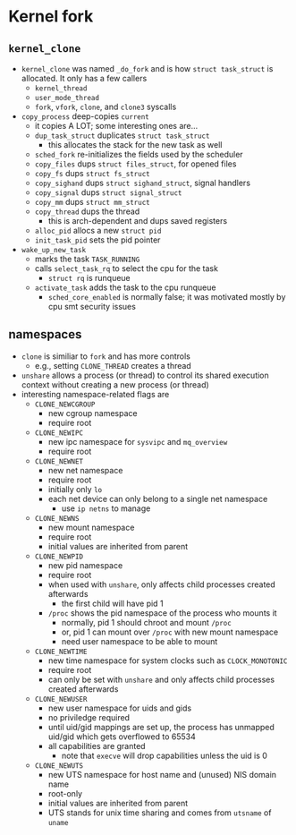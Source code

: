 Kernel fork
===========

## `kernel_clone`

- `kernel_clone` was named `_do_fork` and is how `struct task_struct` is
  allocated.  It only has a few callers
  - `kernel_thread`
  - `user_mode_thread`
  - `fork`, `vfork`, `clone`, and `clone3` syscalls
- `copy_process` deep-copies `current`
  - it copies A LOT; some interesting ones are...
  - `dup_task_struct` duplicates `struct task_struct`
    - this allocates the stack for the new task as well
  - `sched_fork` re-initializes the fields used by the scheduler
  - `copy_files` dups `struct files_struct`, for opened files
  - `copy_fs` dups `struct fs_struct`
  - `copy_sighand` dups `struct sighand_struct`, signal handlers
  - `copy_signal` dups `struct signal_struct`
  - `copy_mm` dups `struct mm_struct`
  - `copy_thread` dups the thread
    - this is arch-dependent and dups saved registers
  - `alloc_pid` allocs a new `struct pid`
  - `init_task_pid` sets the pid pointer
- `wake_up_new_task`
  - marks the task `TASK_RUNNING`
  - calls `select_task_rq` to select the cpu for the task
    - `struct rq` is runqueue
  - `activate_task` adds the task to the cpu runqueue
    - `sched_core_enabled` is normally false; it was motivated mostly by cpu
      smt security issues

## namespaces

- `clone` is similiar to `fork` and has more controls
  - e.g., setting `CLONE_THREAD` creates a thread
- `unshare` allows a process (or thread) to control its shared execution
  context without creating a new process (or thread)
- interesting namespace-related flags are
  - `CLONE_NEWCGROUP`
    - new cgroup namespace
    - require root
  - `CLONE_NEWIPC`
    - new ipc namespace for `sysvipc` and `mq_overview`
    - require root
  - `CLONE_NEWNET`
    - new net namespace
    - require root
    - initially only `lo`
    - each net device can only belong to a single net namespace
      - use `ip netns` to manage
  - `CLONE_NEWNS`
    - new mount namespace
    - require root
    - initial values are inherited from parent
  - `CLONE_NEWPID`
    - new pid namespace
    - require root
    - when used with `unshare`, only affects child processes created
      afterwards
      - the first child will have pid 1
    - `/proc` shows the pid namespace of the process who mounts it
      - normally, pid 1 should chroot and mount `/proc`
      - or, pid 1 can mount over `/proc` with new mount namespace
      - need user namespace to be able to mount
  - `CLONE_NEWTIME`
    - new time namespace for system clocks such as `CLOCK_MONOTONIC`
    - require root
    - can only be set with `unshare` and only affects child processes created
      afterwards
  - `CLONE_NEWUSER`
    - new user namespace for uids and gids
    - no priviledge required
    - until uid/gid mappings are set up, the process has unmapped uid/gid
      which gets overflowed to 65534
    - all capabilities are granted
      - note that `execve` will drop capabilities unless the uid is 0
  - `CLONE_NEWUTS`
    - new UTS namespace for host name and (unused) NIS domain name
    - root-only
    - initial values are inherited from parent
    - UTS stands for unix time sharing and comes from `utsname` of `uname`
